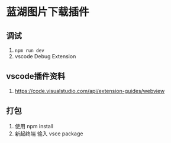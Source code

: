 # 蓝湖图片下载插件

## 调试
1. `npm run dev`
2. vscode Debug Extension

## vscode插件资料
1. https://code.visualstudio.com/api/extension-guides/webview

## 打包
1. 使用 npm install
2. 新起终端 输入 vsce package
